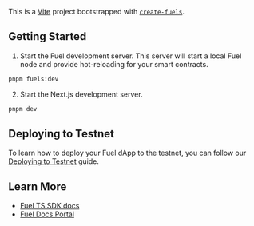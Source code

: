 This is a [Vite](https://vitejs.dev/) project bootstrapped with [`create-fuels`](https://github.com/FuelLabs/fuels-ts/tree/master/packages/create-fuels).

## Getting Started

1. Start the Fuel development server. This server will start a local Fuel node and provide hot-reloading for your smart contracts.

```bash
pnpm fuels:dev
```

2. Start the Next.js development server.

```bash
pnpm dev
```

## Deploying to Testnet

To learn how to deploy your Fuel dApp to the testnet, you can follow our [Deploying to Testnet](https://docs.fuel.network/docs/fuels-ts/creating-a-fuel-dapp/deploying-a-dapp-to-testnet/) guide.

## Learn More

- [Fuel TS SDK docs](https://docs.fuel.network/docs/fuels-ts/)
- [Fuel Docs Portal](https://docs.fuel.network/)
